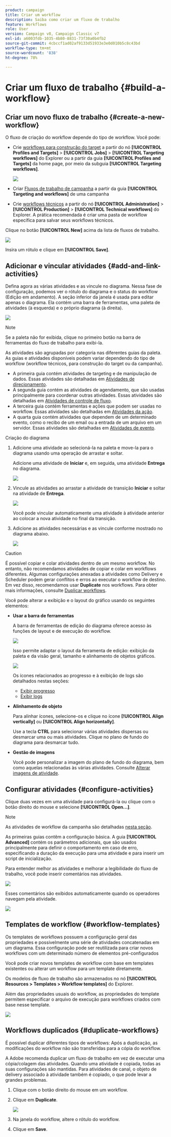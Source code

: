 ```yaml
---
product: campaign
title: Criar um workflow
description: Saiba como criar um fluxo de trabalho
feature: Workflows
role: User
version: Campaign v8, Campaign Classic v7
exl-id: a6003fdb-1035-4b80-8831-73f30a0b4fb2
source-git-commit: 4cbccf1ad02af9133d51933e3e0d010b5c8c43bd
workflow-type: tm+mt
source-wordcount: '838'
ht-degree: 78%

---
```


# Criar um fluxo de trabalho {#build-a-workflow}

## Criar um novo fluxo de trabalho {#create-a-new-workflow}

O fluxo de criação do workflow depende do tipo de workflow. Você pode:

* Crie [workflows para construção do target](#targeting-workflows) a partir do nó **[!UICONTROL Profiles and Targets]** > **[!UICONTROL Jobs]** > **[!UICONTROL Targeting workflows]** do Explorer ou a partir da guia **[!UICONTROL Profiles and Targets]** da home page, por meio da subguia **[!UICONTROL Targeting workflows]**.

  ![](assets/create-targeting-wf.png)

* Criar [Fluxos de trabalho de campanha](#campaign-workflows) a partir da guia **[!UICONTROL Targeting and workflows]** de uma campanha

* Crie [workflows técnicos](#technical-workflows) a partir do nó **[!UICONTROL Administration]** > **[!UICONTROL Production]** > **[!UICONTROL Technical workflows]** do Explorer. A prática recomendada é criar uma pasta de workflow específica para salvar seus workflows técnicos.

Clique no botão **[!UICONTROL New]** acima da lista de fluxos de trabalho.

![](assets/create_a_wf_icon.png)

Insira um rótulo e clique em **[!UICONTROL Save]**.

## Adicionar e vincular atividades {#add-and-link-activities}

Defina agora as várias atividades e as vincule no diagrama. Nessa fase de configuração, podemos ver o rótulo do diagrama e o status do workflow (Edição em andamento). A seção inferior da janela é usada para editar apenas o diagrama. Ela contém uma barra de ferramentas, uma paleta de atividades (à esquerda) e o próprio diagrama (à direita).

![](assets/new-workflow-2.png)

>[!NOTE]
>
>Se a paleta não for exibida, clique no primeiro botão na barra de ferramentas do fluxo de trabalho para exibi-la.

As atividades são agrupadas por categoria nas diferentes guias da paleta. As guias e atividades disponíveis podem variar dependendo do tipo de workflow (workflow técnicos, para construção do target ou da campanha).

* A primeira guia contém atividades de targeting e de manipulação de dados. Essas atividades são detalhadas em [Atividades de direcionamento](targeting-activities.md).
* A segunda guia contém as atividades de agendamento, que são usadas principalmente para coordenar outras atividades. Essas atividades são detalhadas em [Atividades de controle de fluxo](flow-control-activities.md).
* A terceira guia contém ferramentas e ações que podem ser usadas no workflow. Essas atividades são detalhadas em [Atividades da ação](action-activities.md).
* A quarta guia contém atividades que dependem de um determinado evento, como o recibo de um email ou a entrada de um arquivo em um servidor. Essas atividades são detalhadas em [Atividades de evento](event-activities.md).

Criação do diagrama

1. Adicione uma atividade ao selecioná-la na paleta e move-la para o diagrama usando uma operação de arrastar e soltar.

   Adicione uma atividade de **Iniciar** e, em seguida, uma atividade **Entrega** no diagrama.

   ![](assets/new-workflow-3.png)

1. Vincule as atividades ao arrastar a atividade de transição **Iniciar** e soltar na atividade de **Entrega**.

   ![](assets/new-workflow-4.png)

   Você pode vincular automaticamente uma atividade à atividade anterior ao colocar a nova atividade no final da transição.

1. Adicione as atividades necessárias e as vincule conforme mostrado no diagrama abaixo.

   ![](assets/new-workflow-5.png)

>[!CAUTION]
>
>É possível copiar e colar atividades dentro de um mesmo workflow. No entanto, não recomendamos atividades de copiar e colar em workflows diferentes. Algumas configurações anexadas a atividades como Delivery e Scheduler podem gerar conflitos e erros ao executar o workflow de destino. Em vez disso, recomendamos usar **Duplicate** nos workflows. Para obter mais informações, consulte [Duplicar workflows](#duplicate-workflows).

Você pode alterar a exibição e o layout do gráfico usando os seguintes elementos:

* **Usar a barra de ferramentas**

  A barra de ferramentas de edição do diagrama oferece acesso às funções de layout e de execução do workflow.

  ![](assets/wf-toolbar.png)

  Isso permite adaptar o layout da ferramenta de edição: exibição da paleta e da visão geral, tamanho e alinhamento de objetos gráficos.

  ![](assets/s_user_segmentation_toolbar.png)

  Os ícones relacionados ao progresso e à exibição de logs são detalhados nestas seções:

   * [Exibir progresso](monitor-workflow-execution.md#displaying-progress)
   * [Exibir logs](monitor-workflow-execution.md#displaying-logs)

* **Alinhamento de objeto**

  Para alinhar ícones, selecione-os e clique no ícone **[!UICONTROL Align vertically]** ou **[!UICONTROL Align horizontally]**.

  Use a tecla **CTRL** para selecionar várias atividades dispersas ou desmarcar uma ou mais atividades. Clique no plano de fundo do diagrama para desmarcar tudo.

* **Gestão de imagens**

  Você pode personalizar a imagem do plano de fundo do diagrama, bem como aquelas relacionadas às várias atividades. Consulte [Alterar imagens de atividade](change-activity-images.md).

## Configurar atividades {#configure-activities}

Clique duas vezes em uma atividade para configurá-la ou clique com o botão direito do mouse e selecione **[!UICONTROL Open...]**.

>[!NOTE]
>
>As atividades de workflow da campanha são detalhadas [nesta seção](activities.md).

As primeiras guias contêm a configuração básica. A guia **[!UICONTROL Advanced]** contém os parâmetros adicionais, que são usados principalmente para definir o comportamento em caso de erro, especificando a duração da execução para uma atividade e para inserir um script de inicialização.

Para entender melhor as atividades e melhorar a legibilidade do fluxo de trabalho, você pode inserir comentários nas atividades.

![](assets/example1-comment.png)

Esses comentários são exibidos automaticamente quando os operadores navegam pela atividade.

![](assets/example2-comment.png)


## Templates de workflow {#workflow-templates}

Os templates de workflows possuem a configuração geral das propriedades e possivelmente uma série de atividades concatenadas em um diagrama. Essa configuração pode ser reutilizada para criar novos workflows com um determinado número de elementos pré-configurados

Você pode criar novos templates de workflow com base em templates existentes ou alterar um workflow para um template diretamente.

Os modelos de fluxo de trabalho são armazenados no nó **[!UICONTROL Resources > Templates > Workflow templates]** do Explorer.

Além das propriedades usuais do workflow, as propriedades do template permitem especificar o arquivo de execução para workflows criados com base nesse template.

![](assets/wf-template-properties.png)

## Workflows duplicados {#duplicate-workflows}

É possível duplicar diferentes tipos de workflows: Após a duplicação, as modificações do workflow não são transferidas para a cópia do workflow.

A Adobe recomenda duplicar um fluxo de trabalho em vez de executar uma cópia/colagem das atividades. Quando uma atividade é copiada, todas as suas configurações são mantidas. Para atividades de canal, o objeto de delivery associado à atividade também é copiado, o que pode levar a grandes problemas.

1. Clique com o botão direito do mouse em um workflow.
1. Clique em **Duplicate**.

   ![](assets/duplicate-workflows.png)

1. Na janela do workflow, altere o rótulo do workflow.
1. Clique em **Save**.

